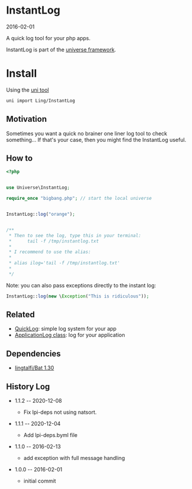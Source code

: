 InstantLog
==============
2016-02-01




A quick log tool for your php apps.



InstantLog is part of the [universe framework](https://github.com/karayabin/universe-snapshot).


Install
=============


Using the [uni tool](https://github.com/lingtalfi/universe-naive-importer)
```bash
uni import Ling/InstantLog
```





Motivation
-------------

Sometimes you want a quick no brainer one liner log tool to check something...
If that's your case, then you might find the InstantLog useful.


How to
------------

```php
<?php


use Universe\InstantLog;

require_once "bigbang.php"; // start the local universe


InstantLog::log("orange");


/**
 * Then to see the log, type this in your terminal:
 *      tail -f /tmp/instantlog.txt
 * 
 * I recommend to use the alias:
 * 
 * alias ilog='tail -f /tmp/instantlog.txt'
 * 
 */
```


Note: you can also pass exceptions directly to the instant log:


```php
InstantLog::log(new \Exception("This is ridiculous"));
```




Related
------------

- [QuickLog](https://github.com/lingtalfi/QuickLog): simple log system for your app
- [ApplicationLog class](https://github.com/lingtalfi/ApplicationLog): log for your application



Dependencies
------------------

- [lingtalfi/Bat 1.30](https://github.com/lingtalfi/Bat)



History Log
------------------

- 1.1.2 -- 2020-12-08

    - Fix lpi-deps not using natsort.

- 1.1.1 -- 2020-12-04

    - Add lpi-deps.byml file

- 1.1.0 -- 2016-02-13

    - add exception with full message handling
    
- 1.0.0 -- 2016-02-01

    - initial commit
    
    